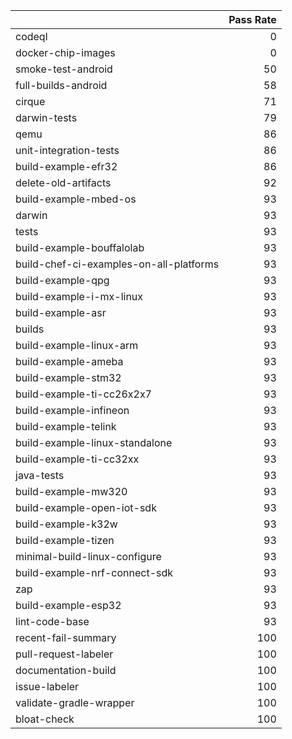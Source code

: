|                                         |   Pass Rate |
|:----------------------------------------|------------:|
| codeql                                  |           0 |
| docker-chip-images                      |           0 |
| smoke-test-android                      |          50 |
| full-builds-android                     |          58 |
| cirque                                  |          71 |
| darwin-tests                            |          79 |
| qemu                                    |          86 |
| unit-integration-tests                  |          86 |
| build-example-efr32                     |          86 |
| delete-old-artifacts                    |          92 |
| build-example-mbed-os                   |          93 |
| darwin                                  |          93 |
| tests                                   |          93 |
| build-example-bouffalolab               |          93 |
| build-chef-ci-examples-on-all-platforms |          93 |
| build-example-qpg                       |          93 |
| build-example-i-mx-linux                |          93 |
| build-example-asr                       |          93 |
| builds                                  |          93 |
| build-example-linux-arm                 |          93 |
| build-example-ameba                     |          93 |
| build-example-stm32                     |          93 |
| build-example-ti-cc26x2x7               |          93 |
| build-example-infineon                  |          93 |
| build-example-telink                    |          93 |
| build-example-linux-standalone          |          93 |
| build-example-ti-cc32xx                 |          93 |
| java-tests                              |          93 |
| build-example-mw320                     |          93 |
| build-example-open-iot-sdk              |          93 |
| build-example-k32w                      |          93 |
| build-example-tizen                     |          93 |
| minimal-build-linux-configure           |          93 |
| build-example-nrf-connect-sdk           |          93 |
| zap                                     |          93 |
| build-example-esp32                     |          93 |
| lint-code-base                          |          93 |
| recent-fail-summary                     |         100 |
| pull-request-labeler                    |         100 |
| documentation-build                     |         100 |
| issue-labeler                           |         100 |
| validate-gradle-wrapper                 |         100 |
| bloat-check                             |         100 |